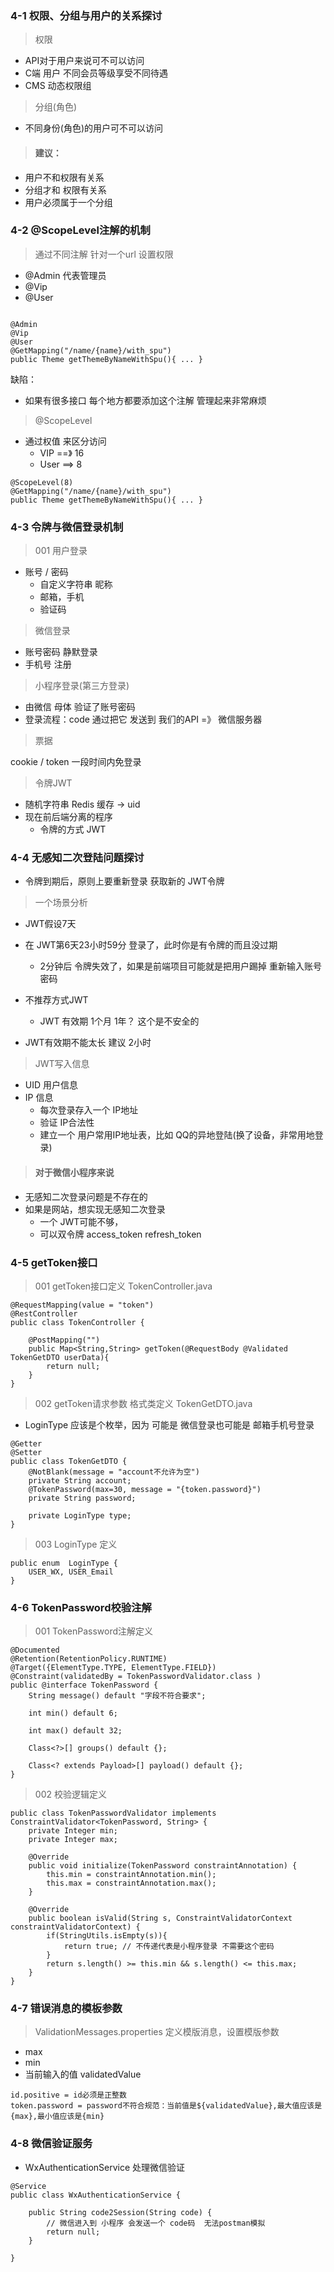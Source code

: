 ### 4-1 权限、分组与用户的关系探讨

> 权限

- API对于用户来说可不可以访问
- C端 用户 不同会员等级享受不同待遇
- CMS 动态权限组

> 分组(角色)

- 不同身份(角色)的用户可不可以访问

> #### 建议：

- 用户不和权限有关系
- 分组才和 权限有关系
- 用户必须属于一个分组

### 4-2 @ScopeLevel注解的机制

> 通过不同注解 针对一个url 设置权限

- @Admin 代表管理员
- @Vip
- @User

```

@Admin
@Vip
@User
@GetMapping("/name/{name}/with_spu")
public Theme getThemeByNameWithSpu(){ ... }
```

缺陷：

- 如果有很多接口 每个地方都要添加这个注解 管理起来非常麻烦

> @ScopeLevel

- 通过权值 来区分访问
    - VIP ==》 16
    - User ==> 8

```
@ScopeLevel(8)
@GetMapping("/name/{name}/with_spu")
public Theme getThemeByNameWithSpu(){ ... }
```

### 4-3 令牌与微信登录机制

> 001 用户登录

- 账号 / 密码
    - 自定义字符串 昵称 
    - 邮箱，手机
    - 验证码
    
> 微信登录

- 账号密码 静默登录
- 手机号 注册

> 小程序登录(第三方登录)

- 由微信 母体 验证了账号密码
- 登录流程：code 通过把它 发送到 我们的API =》 微信服务器

> 票据

cookie / token 一段时间内免登录

> 令牌JWT

- 随机字符串 Redis 缓存 -> uid
- 现在前后端分离的程序
    - 令牌的方式 JWT 

### 4-4 无感知二次登陆问题探讨

- 令牌到期后，原则上要重新登录 获取新的 JWT令牌

> 一个场景分析

- JWT假设7天
- 在 JWT第6天23小时59分 登录了，此时你是有令牌的而且没过期
    - 2分钟后 令牌失效了，如果是前端项目可能就是把用户踢掉 重新输入账号密码

- 不推荐方式JWT
    - JWT 有效期 1个月 1年？ 这个是不安全的
- JWT有效期不能太长 建议 2小时

> JWT写入信息 

- UID 用户信息
- IP 信息 
    - 每次登录存入一个 IP地址
    - 验证 IP合法性
    - 建立一个 用户常用IP地址表，比如 QQ的异地登陆(换了设备，非常用地登录)

> #### 对于微信小程序来说

- 无感知二次登录问题是不存在的
- 如果是网站，想实现无感知二次登录
    - 一个 JWT可能不够，
    - 可以双令牌 access_token  refresh_token
    
### 4-5 getToken接口

> 001 getToken接口定义 TokenController.java

```
@RequestMapping(value = "token")
@RestController
public class TokenController {

    @PostMapping("")
    public Map<String,String> getToken(@RequestBody @Validated TokenGetDTO userData){
        return null;
    }
}
```

> 002 getToken请求参数 格式类定义 TokenGetDTO.java

- LoginType 应该是个枚举，因为 可能是 微信登录也可能是 邮箱手机号登录

```
@Getter
@Setter
public class TokenGetDTO {
    @NotBlank(message = "account不允许为空")
    private String account;
    @TokenPassword(max=30, message = "{token.password}")
    private String password;
    
    private LoginType type;
}
```

> 003 LoginType 定义

```
public enum  LoginType {
    USER_WX, USER_Email
}
```


### 4-6 TokenPassword校验注解

> 001 TokenPassword注解定义

```
@Documented
@Retention(RetentionPolicy.RUNTIME)
@Target({ElementType.TYPE, ElementType.FIELD})
@Constraint(validatedBy = TokenPasswordValidator.class )
public @interface TokenPassword {
    String message() default "字段不符合要求";

    int min() default 6;

    int max() default 32;

    Class<?>[] groups() default {};

    Class<? extends Payload>[] payload() default {};
}
```

> 002 校验逻辑定义 

```
public class TokenPasswordValidator implements ConstraintValidator<TokenPassword, String> {
    private Integer min;
    private Integer max;

    @Override
    public void initialize(TokenPassword constraintAnnotation) {
        this.min = constraintAnnotation.min();
        this.max = constraintAnnotation.max();
    }

    @Override
    public boolean isValid(String s, ConstraintValidatorContext constraintValidatorContext) {
        if(StringUtils.isEmpty(s)){
            return true; // 不传递代表是小程序登录 不需要这个密码
        }
        return s.length() >= this.min && s.length() <= this.max;
    }
}
```

### 4-7 错误消息的模板参数

> ValidationMessages.properties 定义模版消息，设置模版参数

- max
- min
- 当前输入的值 validatedValue

```
id.positive = id必须是正整数
token.password = password不符合规范：当前值是${validatedValue},最大值应该是{max},最小值应该是{min}
```

### 4-8 微信验证服务


- WxAuthenticationService 处理微信验证

```
@Service
public class WxAuthenticationService {

    public String code2Session(String code) {
        // 微信进入到 小程序 会发送一个 code码  无法postman模拟
        return null;
    }

}
```